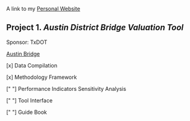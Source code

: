 A link to my [Personal Website](trinhhoang.org)

## Project 1. _Austin District Bridge Valuation Tool_
Sponsor: TxDOT

[Austin Bridge](https://static.squarespace.com/static/50305c7684ae7fae2e65756a/5220048ee4b053b3578fc38a/52200492e4b053b3578fe594/1275441500227/1000w/360%20Bridge%20HDR%20v2.jpg)

[x] Data Compilation

[x] Methodology Framework

[" "] Performance Indicators Sensitivity Analysis

[" "] Tool Interface

[" "] Guide Book

